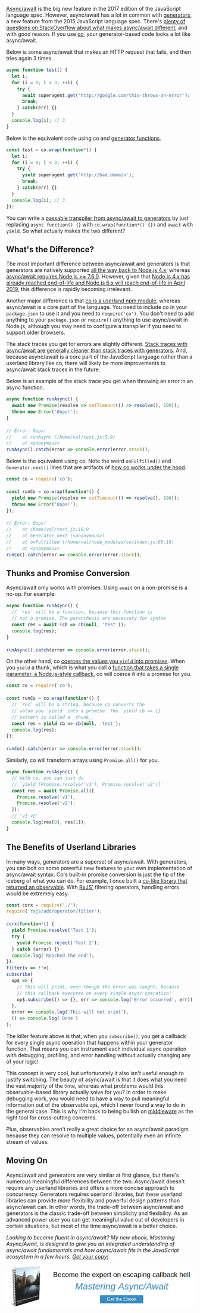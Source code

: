 [Async/await](http://thecodebarbarian.com/common-async-await-design-patterns-in-node.js.html) is the big new feature in the 2017 edition of the JavaScript language spec. However, async/await has a lot in common with [generators](http://thecodebarbarian.com/3-common-co-design-patterns), a new feature from the 2015 JavaScript language spec. There's [plenty of questions on StackOverflow about what makes async/await different](https://stackoverflow.com/questions/36196608/difference-between-async-await-and-es6-yield-with-generators), and with good reason. If you use [co](https://www.npmjs.com/package/co), your generator-based code looks a lot like async/await.

Below is some async/await that makes an HTTP request that fails, and then
tries again 3 times.

```javascript
async function test() {
  let i;
  for (i = 0; i < 3; ++i) {
    try {
      await superagent.get('http://google.com/this-throws-an-error');
      break;
    } catch(err) {}
  }
  console.log(i); // 3
}
```

Below is the equivalent code using co and [generator functions](https://developer.mozilla.org/en-US/docs/Web/JavaScript/Reference/Statements/function%2A).

```javascript
const test = co.wrap(function*() {
  let i;
  for (i = 0; i < 3; ++i) {
    try {
      yield superagent.get('http://bad.domain');
      break;
    } catch(err) {}
  }
  console.log(i); // 3
});
```

You can write a [passable transpiler from async/await to generators](https://cmichel.io/how-is-async-await-transpiled-to-es5) by just
replacing `async function() {}` with `co.wrap(function*() {})` and `await` with `yield`. So what actually makes the two different?

What's the Difference?
----------------------

The most important difference between async/await and generators is that generators
are natively supported [all the way back to Node.js 4.x](https://node.green/#ES2015-functions-generators), whereas [async/await requires Node.js >= 7.6.0](https://node.green/#ES2017-features-async-functions). However, given that [Node.js 4.x has already reached end-of-life and Node.js 6.x will reach end-of-life in April 2019](https://github.com/nodejs/Release#release-schedule), this difference is rapidly becoming irrelevant.

Another major difference is that [co is a userland npm module](https://www.npmjs.com/package/co), whereas async/await is a core part
of the language. You need to include co in your `package.json` to use it and
you need to `require('co')`. You don't need to add anything to your `package.json`
or `require()` anything to use async/await in Node.js, although you may need
to configure a transpiler if you need to support older browsers.

The stack traces you get for errors are slightly different. [Stack traces with async/await are generally cleaner than stack traces with generators](http://thecodebarbarian.com/80-20-guide-to-async-await-in-node.js.html#async-await-vs-co-yield). And, because async/await is a core part of the JavaScript
language rather than a userland library like co, there will likely be more
improvements to async/await stack traces in the future.

Below is an example of the stack trace you get when throwing an error in an async function.

```javascript
async function runAsync() {
  await new Promise(resolve => setTimeout(() => resolve(), 100));
  throw new Error('Oops!');
}

// Error: Oops!
//    at runAsync (/home/val/test.js:5:9)
//    at <anonymous>
runAsync().catch(error => console.error(error.stack));
```

Below is the equivalent using co. Note the weird `onFulfilled()` and
`Generator.next()` lines that are artifacts of [how co works under the hood](http://es2015generators.com/).

```javascript
const co = require('co');

const runCo = co.wrap(function*() {
  yield new Promise(resolve => setTimeout(() => resolve(), 100));
  throw new Error('Oops!');
});

// Error: Oops!
//    at /home/val/test.js:10:9
//    at Generator.next (<anonymous>)
//    at onFulfilled (/home/val/node_modules/co/index.js:65:19)
//    at <anonymous>
runCo().catch(error => console.error(error.stack));
```

Thunks and Promise Conversion
-----------------------------

Async/await only works with promises. Using `await` on a non-promise is a no-op.
For example:

```javascript
async function runAsync() {
  // `res` will be a function, because this function is
  // not a promise. The parenthesis are necessary for syntax
  const res = await (cb => cb(null, 'test'));
  console.log(res);
}

runAsync().catch(error => console.error(error.stack));
```

On the other hand, co [coerces the values you `yield` into promises](https://github.com/tj/co/blob/249bbdc72da24ae44076afd716349d2089b31c4c/index.js#L116-L124). When you `yield` a thunk, which is what you call a [function that takes a single parameter, a Node.js-style callback](https://www.npmjs.com/package/thunkify), co will coerce it into a
promise for you.

```javascript
const co = require('co');

const runCo = co.wrap(function*() {
  // `res` will be a string, because co converts the
  // value you `yield` into a promise. The `yield cb => {}`
  // pattern is called a _thunk_.
  const res = yield cb => cb(null, 'test');
  console.log(res);
});

runCo().catch(error => console.error(error.stack));
```

Similarly, co will transform arrays using `Promise.all()` for you.

```javascript
async function runAsync() {
  // With co, you can just do
  // `yield [Promise.resolve('v1'), Promise.resolve('v2')]`
  const res = await Promise.all([
    Promise.resolve('v1'),
    Promise.resolve('v2');
  ]);
  // 'v1 v2'
  console.log(res[0], res[1]);
}
```

The Benefits of Userland Libraries
----------------------------------

In many ways, generators are a superset of async/await. With generators, you
can bolt on some powerful new features to your own implementation of
async/await syntax. Co's built-in promise conversion is just the tip of the
iceberg of what you can do. For example, I once built a [co-like library that returned an observable](https://github.com/vkarpov15/co-rx/blob/master/test/examples.test.js). With [RxJS'](https://www.npmjs.com/package/rxjs) filtering operators, handling
errors would be extremely easy.

```javascript
const corx = require('./');
require('rxjs/add/operator/filter');

corx(function*() {
  yield Promise.resolve('Test 1');
  try {
    yield Promise.reject('Test 2');
  } catch (error) {}
  console.log('Reached the end');
}).
filter(v => !!v).
subscribe(
  op$ => {
    // This will print, even though the error was caught, because
    // this callback executes on every single async operation!
    op$.subscribe(() => {}, err => console.log('Error occurred', err));
  },
  error => console.log('This will not print'),
  () => console.log('Done')
);
```

The killer feature above is that, when you `subscribe()`, you get a callback
for every single async operation that happens within your generator function.
That means you can instrument each individual async operation with debugging,
profiling, and error handling without actually changing any of your logic!

This concept is very cool, but unfortunately it also isn't useful enough to
justify switching. The beauty of async/await is that it does what you need
the vast majority of the time, whereas what problems would this observable-based
library actually solve for you? In order to make debugging work, you would
need to have a way to pull meaningful information out of the observable `op$`,
which I never found a way to do in the general case. This is why I'm back to being
bullish on [middleware](https://www.npmjs.com/package/tao-js) as the right tool
for cross-cutting concerns.

Plus, observables aren't really a great choice for
an async/await paradigm because they can resolve to multiple values, potentially
even an infinite stream of values.

Moving On
---------

Async/await and generators are very similar at first glance, but there's numerous
meaningful differences between the two. Async/await doesn't require any userland
libraries and offers a more concise approach to concurrency. Generators requires
userland libraries, but these userland libraries can provide more flexibility
and powerful design patterns than async/await can. In other words, the trade-off
between async/await and generators is the classic trade-off between simplicity
and flexibility. As an advanced power user you can get meaningful value out
of developers in certain situations, but most of the time async/await is a better
choice.

_Looking to become fluent in async/await? My new ebook, Mastering Async/Await, is designed to give you an integrated understanding of
async/await fundamentals and how async/await fits in the JavaScript ecosystem in a few hours. <a href="http://asyncawait.net/">Get your copy!</a>_

<a href="http://asyncawait.net/?utm_source=thecodebarbarian&utm_campaign=trailingbanner" class="async-await-banner"><img src="/images/asyncawait.png"/></a>
